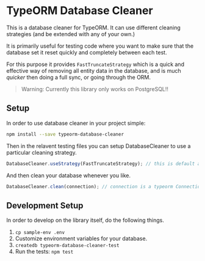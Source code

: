 # TypeORM Database Cleaner

This is a database cleaner for TypeORM. It can use different cleaning
strategies (and be extended with any of your own.)

It is primarily useful for testing code where you want to make sure
that the database set it reset quickly and completely between each
test.

For this purpose it provides `FastTruncateStrategy` which is a quick
and effective way of removing all entity data in the database, and is
much *quicker* then doing a full sync, or going through the ORM.

> Warning: Currently this library only works on PostgreSQL!!

## Setup

In order to use database cleaner in your project simple:

```bash
npm install --save typeorm-database-cleaner
```

Then in the relavent testing files you can setup DatabaseCleaner to
use a particular cleaning strategy.

```typescript
DatabaseCleaner.useStrategy(FastTruncateStrategy); // this is default already
```

And then clean your database whenever you like.

```typescript
DatabaseCleaner.clean(connection); // connection is a typeorm Connection object
```

## Development Setup

In order to develop on the library itself, do the following things.

1. `cp sample-env .env`
1. Customize environment variables for your database.
1. `createdb typeorm-database-cleaner-test`
1. Run the tests: `npm test`
